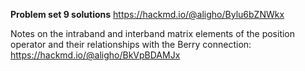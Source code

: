 **Problem set 9 solutions** https://hackmd.io/@aligho/Bylu6bZNWkx

Notes on the intraband and interband matrix elements of the position operator and their relationships with the Berry connection: https://hackmd.io/@aligho/BkVpBDAMJx
